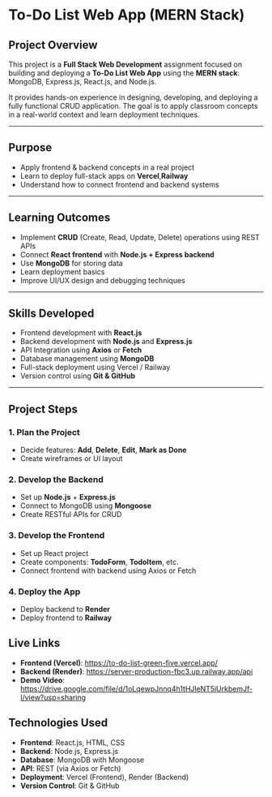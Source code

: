 #  To-Do List Web App (MERN Stack)

##  Project Overview

This project is a **Full Stack Web Development** assignment focused on building and deploying a **To-Do List Web App** using the **MERN stack**: MongoDB, Express.js, React.js, and Node.js.

It provides hands-on experience in designing, developing, and deploying a fully functional CRUD application. The goal is to apply classroom concepts in a real-world context and learn deployment techniques.

---

##  Purpose

- Apply frontend & backend concepts in a real project  
- Learn to deploy full-stack apps on **Vercel**,**Railway**  
- Understand how to connect frontend and backend systems  

---

##  Learning Outcomes

- Implement **CRUD** (Create, Read, Update, Delete) operations using REST APIs  
- Connect **React frontend** with **Node.js + Express backend**  
- Use **MongoDB** for storing data  
- Learn deployment basics  
- Improve UI/UX design and debugging techniques  

---

##  Skills Developed

- Frontend development with **React.js**  
- Backend development with **Node.js** and **Express.js**  
- API Integration using **Axios** or **Fetch**  
- Database management using **MongoDB**  
- Full-stack deployment using Vercel / Railway  
- Version control using **Git & GitHub**  

---

##  Project Steps

### 1. Plan the Project
- Decide features: **Add**, **Delete**, **Edit**, **Mark as Done**  
- Create wireframes or UI layout  

### 2. Develop the Backend
- Set up **Node.js** + **Express.js**  
- Connect to MongoDB using **Mongoose**  
- Create RESTful APIs for CRUD  

### 3. Develop the Frontend
- Set up React project  
- Create components: **TodoForm**, **TodoItem**, etc.  
- Connect frontend with backend using Axios or Fetch  

### 4. Deploy the App
- Deploy backend to **Render**  
- Deploy frontend to **Railway**  


##  Live Links

- **Frontend (Vercel)**: https://to-do-list-green-five.vercel.app/ 
- **Backend (Render)**: https://server-production-fbc3.up.railway.app/api
- **Demo Video**: https://drive.google.com/file/d/1oLqewpJnnq4h1tHJleNT5iUrkbemJf-l/view?usp=sharing


##  Technologies Used

- **Frontend**: React.js, HTML, CSS  
- **Backend**: Node.js, Express.js  
- **Database**: MongoDB with Mongoose  
- **API**: REST (via Axios or Fetch)  
- **Deployment**: Vercel (Frontend), Render (Backend)  
- **Version Control**: Git & GitHub  


